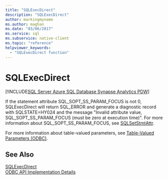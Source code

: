 ```yaml
---
title: "SQLExecDirect"
description: "SQLExecDirect"
author: markingmyname
ms.author: maghan
ms.date: "03/06/2017"
ms.service: sql
ms.subservice: native-client
ms.topic: "reference"
helpviewer_keywords:
  - "SQLExecDirect function"
---
```

# SQLExecDirect
[!INCLUDE[SQL Server Azure SQL Database Synapse Analytics PDW](../../includes/applies-to-version/sql-asdb-asdbmi-asa-pdw.md)]

  If the statement attribute SQL_SOPT_SS_PARAM_FOCUS is not 0, SQLExecDirect will return SQL_ERROR and generate a diagnostic record with SQLSTATE=HY024 and the message "Invalid attribute value, SQL_SOPT_SS_PARAM_FOCUS (must be zero at execution time)". For more information about SQL_SOPT_SS_PARAM_FOCUS, see [SQLSetStmtAttr](../../relational-databases/native-client-odbc-api/sqlsetstmtattr.md).  
  
 For more information about table-valued parameters, see [Table-Valued Parameters &#40;ODBC&#41;](../../relational-databases/native-client-odbc-table-valued-parameters/table-valued-parameters-odbc.md).  
  
## See Also  
 [SQLExecDirect](../../odbc/reference/syntax/sqlexecdirect-function.md)   
 [ODBC API Implementation Details](../../relational-databases/native-client-odbc-api/odbc-api-implementation-details.md)  
  
